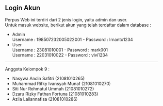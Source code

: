 Login Akun
-------------
Perpus Web ini terdiri dari 2 jenis login, yaitu admin dan user. <br />
Untuk masuk website, berikut akun yang telah terdaftar dalam database :

- Admin  
  Username : 198507232005022001 - Password : Irnanto1234 
  <br />
- User  
  Username : 23081010001 - Password : mark001 <br />
  Username : 22031010022 - Password : vivi1234 <br />

-------------
Anggota Kelompok 9 :
- Nasywa Andin Safitri (21081010265)
- Muhammad Rifky Ivansyah Munaf (21081010270)
- Siti Nur Rohmatul Ummah (21081010272)
- Dzaru Rizky Fathan Fortuna (21081010283)
- Azila Lailannafisa (21081010286)
